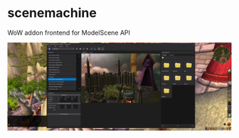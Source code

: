 # scenemachine
 WoW addon frontend for ModelScene API

 ![screenshot](/docs/screenshots/01.png?raw=true)
